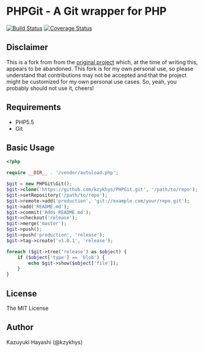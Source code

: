 PHPGit - A Git wrapper for PHP
==============================

[![Build Status](https://travis-ci.org/mrmark/PHPGit.svg?branch=master)](https://travis-ci.org/mrmark/PHPGit)
[![Coverage Status](https://coveralls.io/repos/github/mrmark/PHPGit/badge.svg?branch=master)](https://coveralls.io/github/mrmark/PHPGit?branch=master)

Disclaimer
----------

This is a fork from from the [original project](https://github.com/kzykhys/PHPGit) which, at the time of writing this, appears to
be abandoned.  This fork is for my own personal use, so please understand that contributions may not be accepted and that the
project might be customized for my own personal use cases.  So, yeah, you probably should not use it, cheers!

Requirements
------------

* PHP5.5
* Git

Basic Usage
-----------

``` php
<?php

require __DIR__ . '/vendor/autoload.php';

$git = new PHPGit\Git();
$git->clone('https://github.com/kzykhys/PHPGit.git', '/path/to/repo');
$git->setRepository('/path/to/repo');
$git->remote->add('production', 'git://example.com/your/repo.git');
$git->add('README.md');
$git->commit('Adds README.md');
$git->checkout('release');
$git->merge('master');
$git->push();
$git->push('production', 'release');
$git->tag->create('v1.0.1', 'release');

foreach ($git->tree('release') as $object) {
    if ($object['type'] == 'blob') {
        echo $git->show($object['file']);
    }
}
```

License
-------

The MIT License

Author
------

Kazuyuki Hayashi (@kzykhys)
